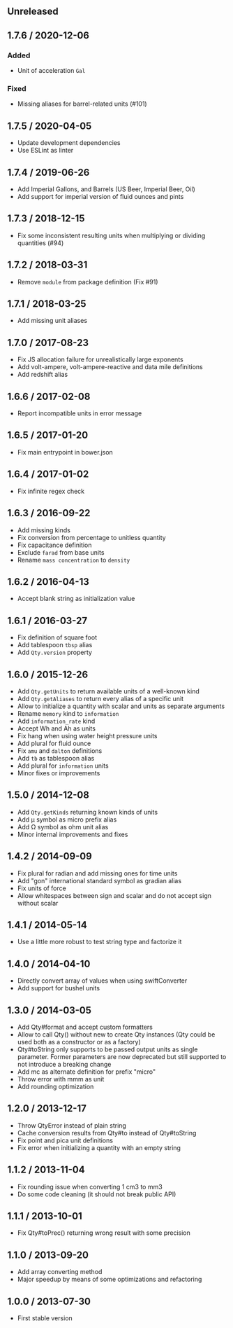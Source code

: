 Unreleased
----------

1.7.6 / 2020-12-06
------------------

### Added

* Unit of acceleration `Gal`

### Fixed

* Missing aliases for barrel-related units (#101)

1.7.5 / 2020-04-05
------------------

* Update development dependencies
* Use ESLint as linter

1.7.4 / 2019-06-26
------------------

* Add Imperial Gallons, and Barrels (US Beer, Imperial Beer, Oil)
* Add support for imperial version of fluid ounces and pints

1.7.3 / 2018-12-15
------------------

* Fix some inconsistent resulting units when multiplying or dividing
quantities (#94)

1.7.2 / 2018-03-31
------------------

* Remove `module` from package definition (Fix #91)

1.7.1 / 2018-03-25
------------------

* Add missing unit aliases

1.7.0 / 2017-08-23
------------------

* Fix JS allocation failure for unrealistically large exponents
* Add volt-ampere, volt-ampere-reactive and data mile definitions
* Add redshift alias

1.6.6 / 2017-02-08
------------------

* Report incompatible units in error message

1.6.5 / 2017-01-20
------------------

* Fix main entrypoint in bower.json

1.6.4 / 2017-01-02
------------------

* Fix infinite regex check

1.6.3 / 2016-09-22
------------------

* Add missing kinds
* Fix conversion from percentage to unitless quantity
* Fix capacitance definition
* Exclude `farad` from base units
* Rename `mass concentration` to `density`

1.6.2 / 2016-04-13
------------------

* Accept blank string as initialization value

1.6.1 / 2016-03-27
------------------

* Fix definition of square foot
* Add tablespoon `tbsp` alias
* Add `Qty.version` property

1.6.0 / 2015-12-26
------------------

* Add `Qty.getUnits` to return available units of a well-known kind
* Add `Qty.getAliases` to return every alias of a specific unit
* Allow to initialize a quantity with scalar and units as separate arguments
* Rename `memory` kind to `information`
* Add `information_rate` kind
* Accept Wh and Ah as units
* Fix hang when using water height pressure units
* Add plural for fluid ounce
* Fix `amu` and `dalton` definitions
* Add `tb` as tablespoon alias
* Add plural for `information` units
* Minor fixes or improvements

1.5.0 / 2014-12-08
------------------

* Add `Qty.getKinds` returning known kinds of units
* Add µ symbol as micro prefix alias
* Add Ω symbol as ohm unit alias
* Minor internal improvements and fixes

1.4.2 / 2014-09-09
------------------

* Fix plural for radian and add missing ones for time units
* Add "gon" international standard symbol as gradian alias
* Fix units of force
* Allow whitespaces between sign and scalar and do not accept sign
  without scalar

1.4.1 / 2014-05-14
------------------

* Use a little more robust to test string type and factorize it

1.4.0 / 2014-04-10
------------------

* Directly convert array of values when using swiftConverter
* Add support for bushel units

1.3.0 / 2014-03-05
------------------

* Add Qty#format and accept custom formatters
* Allow to call Qty() without new to create Qty instances (Qty could be used
  both as a constructor or as a factory)
* Qty#toString only supports to be passed output units as single parameter.
  Former parameters are now deprecated but still supported to not introduce
  a breaking change
* Add mc as alternate definition for prefix "micro"
* Throw error with mmm as unit
* Add rounding optimization

1.2.0 / 2013-12-17
------------------

* Throw QtyError instead of plain string
* Cache conversion results from Qty#to instead of Qty#toString
* Fix point and pica unit definitions
* Fix error when initializing a quantity with an empty string

1.1.2 / 2013-11-04
------------------

* Fix rounding issue when converting 1 cm3 to mm3
* Do some code cleaning (it should not break public API)

1.1.1 / 2013-10-01
------------------

* Fix Qty#toPrec() returning wrong result with some precision

1.1.0 / 2013-09-20
------------------

* Add array converting method
* Major speedup by means of some optimizations and refactoring

1.0.0 / 2013-07-30
------------------

* First stable version
